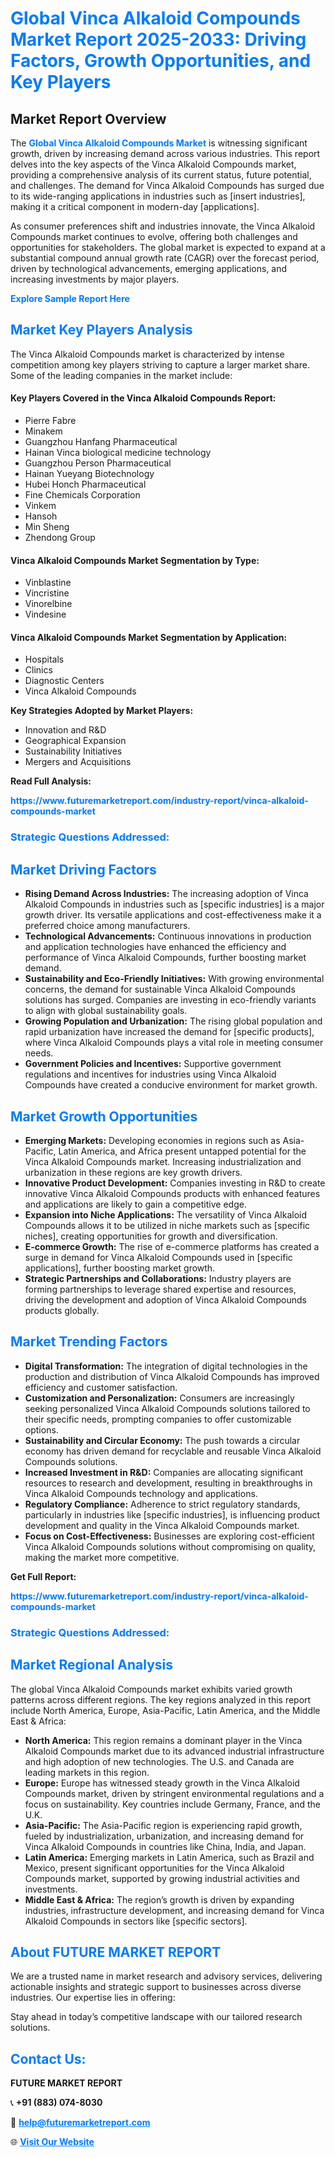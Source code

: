 <h1 style="color: #007BFF;">Global Vinca Alkaloid Compounds Market Report 2025-2033: Driving Factors, Growth Opportunities, and Key Players</h1>

<section id="overview">
<h2>Market Report Overview</h2>
<p>The <a href="https://www.futuremarketreport.com/industry-report/vinca-alkaloid-compounds-market" style="color: #007BFF; text-decoration: none;"><strong>Global Vinca Alkaloid Compounds Market</strong></a> is witnessing significant growth, driven by increasing demand across various industries. This report delves into the key aspects of the Vinca Alkaloid Compounds market, providing a comprehensive analysis of its current status, future potential, and challenges. The demand for Vinca Alkaloid Compounds has surged due to its wide-ranging applications in industries such as [insert industries], making it a critical component in modern-day [applications].</p>
<p>As consumer preferences shift and industries innovate, the Vinca Alkaloid Compounds market continues to evolve, offering both challenges and opportunities for stakeholders. The global market is expected to expand at a substantial compound annual growth rate (CAGR) over the forecast period, driven by technological advancements, emerging applications, and increasing investments by major players.</p>
</section>

<section id="overview">
<p><a href="https://www.futuremarketreport.com/request-sample/reportId=123338" style="color: #007BFF; text-decoration: none;"><strong>Explore Sample Report Here</strong></a></p>
</section>

<section id="key-players">
<h2 style="color: #007BFF;">Market Key Players Analysis</h2>
<p>The Vinca Alkaloid Compounds market is characterized by intense competition among key players striving to capture a larger market share. Some of the leading companies in the market include:</p>
<h4>Key Players Covered in the Vinca Alkaloid Compounds Report:</h4>
<ul><li>Pierre Fabre</li><li>Minakem</li><li>Guangzhou Hanfang Pharmaceutical</li><li>Hainan Vinca biological medicine technology</li><li>Guangzhou Person Pharmaceutical</li><li>Hainan Yueyang Biotechnology</li><li>Hubei Honch Pharmaceutical</li><li>Fine Chemicals Corporation</li><li>Vinkem</li><li>Hansoh</li><li>Min Sheng</li><li>Zhendong Group</li></ul>
<h4>Vinca Alkaloid Compounds Market Segmentation by Type:</h4>
<ul><li>Vinblastine</li><li>Vincristine</li><li>Vinorelbine</li><li>Vindesine</li></ul>

<h4>Vinca Alkaloid Compounds Market Segmentation by Application:</h4>
<ul><li>Hospitals</li><li>Clinics</li><li>Diagnostic Centers</li><li>Vinca Alkaloid Compounds</li></ul>
<p><strong>Key Strategies Adopted by Market Players:</strong></p>
<ul>
<li>Innovation and R&D</li>
<li>Geographical Expansion</li>
<li>Sustainability Initiatives</li>
<li>Mergers and Acquisitions</li>
</ul>
</section>

<section>
<p><strong>Read Full Analysis: </strong></p><a href="https://www.futuremarketreport.com/industry-report/vinca-alkaloid-compounds-market" style="color: #007BFF; text-decoration: none;"><strong>https://www.futuremarketreport.com/industry-report/vinca-alkaloid-compounds-market</strong></a>
<h3 style="color: #007BFF;">Strategic Questions Addressed:</h3>
</section>

<section id="driving-factors">
<h2 style="color: #007BFF;">Market Driving Factors</h2>
<ul>
<li><strong>Rising Demand Across Industries:</strong> The increasing adoption of Vinca Alkaloid Compounds in industries such as [specific industries] is a major growth driver. Its versatile applications and cost-effectiveness make it a preferred choice among manufacturers.</li>
<li><strong>Technological Advancements:</strong> Continuous innovations in production and application technologies have enhanced the efficiency and performance of Vinca Alkaloid Compounds, further boosting market demand.</li>
<li><strong>Sustainability and Eco-Friendly Initiatives:</strong> With growing environmental concerns, the demand for sustainable Vinca Alkaloid Compounds solutions has surged. Companies are investing in eco-friendly variants to align with global sustainability goals.</li>
<li><strong>Growing Population and Urbanization:</strong> The rising global population and rapid urbanization have increased the demand for [specific products], where Vinca Alkaloid Compounds plays a vital role in meeting consumer needs.</li>
<li><strong>Government Policies and Incentives:</strong> Supportive government regulations and incentives for industries using Vinca Alkaloid Compounds have created a conducive environment for market growth.</li>
</ul>
</section>

<section id="growth-opportunities">
<h2 style="color: #007BFF;">Market Growth Opportunities</h2>
<ul>
<li><strong>Emerging Markets:</strong> Developing economies in regions such as Asia-Pacific, Latin America, and Africa present untapped potential for the Vinca Alkaloid Compounds market. Increasing industrialization and urbanization in these regions are key growth drivers.</li>
<li><strong>Innovative Product Development:</strong> Companies investing in R&D to create innovative Vinca Alkaloid Compounds products with enhanced features and applications are likely to gain a competitive edge.</li>
<li><strong>Expansion into Niche Applications:</strong> The versatility of Vinca Alkaloid Compounds allows it to be utilized in niche markets such as [specific niches], creating opportunities for growth and diversification.</li>
<li><strong>E-commerce Growth:</strong> The rise of e-commerce platforms has created a surge in demand for Vinca Alkaloid Compounds used in [specific applications], further boosting market growth.</li>
<li><strong>Strategic Partnerships and Collaborations:</strong> Industry players are forming partnerships to leverage shared expertise and resources, driving the development and adoption of Vinca Alkaloid Compounds products globally.</li>
</ul>
</section>

<section id="trending-factors">
<h2 style="color: #007BFF;">Market Trending Factors</h2>
<ul>
<li><strong>Digital Transformation:</strong> The integration of digital technologies in the production and distribution of Vinca Alkaloid Compounds has improved efficiency and customer satisfaction.</li>
<li><strong>Customization and Personalization:</strong> Consumers are increasingly seeking personalized Vinca Alkaloid Compounds solutions tailored to their specific needs, prompting companies to offer customizable options.</li>
<li><strong>Sustainability and Circular Economy:</strong> The push towards a circular economy has driven demand for recyclable and reusable Vinca Alkaloid Compounds solutions.</li>
<li><strong>Increased Investment in R&D:</strong> Companies are allocating significant resources to research and development, resulting in breakthroughs in Vinca Alkaloid Compounds technology and applications.</li>
<li><strong>Regulatory Compliance:</strong> Adherence to strict regulatory standards, particularly in industries like [specific industries], is influencing product development and quality in the Vinca Alkaloid Compounds market.</li>
<li><strong>Focus on Cost-Effectiveness:</strong> Businesses are exploring cost-efficient Vinca Alkaloid Compounds solutions without compromising on quality, making the market more competitive.</li>
</ul>
</section>

<section>
<p><strong>Get Full Report: </strong></p><a href="https://www.futuremarketreport.com/industry-report/vinca-alkaloid-compounds-market" style="color: #007BFF; text-decoration: none;"><strong>https://www.futuremarketreport.com/industry-report/vinca-alkaloid-compounds-market</strong></a>
<h3 style="color: #007BFF;">Strategic Questions Addressed:</h3>
</section>


<section id="regional-analysis">
<h2 style="color: #007BFF;">Market Regional Analysis</h2>
<p>The global Vinca Alkaloid Compounds market exhibits varied growth patterns across different regions. The key regions analyzed in this report include North America, Europe, Asia-Pacific, Latin America, and the Middle East & Africa:</p>
<ul>
<li><strong>North America:</strong> This region remains a dominant player in the Vinca Alkaloid Compounds market due to its advanced industrial infrastructure and high adoption of new technologies. The U.S. and Canada are leading markets in this region.</li>
<li><strong>Europe:</strong> Europe has witnessed steady growth in the Vinca Alkaloid Compounds market, driven by stringent environmental regulations and a focus on sustainability. Key countries include Germany, France, and the U.K.</li>
<li><strong>Asia-Pacific:</strong> The Asia-Pacific region is experiencing rapid growth, fueled by industrialization, urbanization, and increasing demand for Vinca Alkaloid Compounds in countries like China, India, and Japan.</li>
<li><strong>Latin America:</strong> Emerging markets in Latin America, such as Brazil and Mexico, present significant opportunities for the Vinca Alkaloid Compounds market, supported by growing industrial activities and investments.</li>
<li><strong>Middle East & Africa:</strong> The region’s growth is driven by expanding industries, infrastructure development, and increasing demand for Vinca Alkaloid Compounds in sectors like [specific sectors].</li>
</ul>
</section>

<footer>
<h2 style="color: #007BFF;">About FUTURE MARKET REPORT</h2>
<p>We are a trusted name in market research and advisory services, delivering actionable insights and strategic support to businesses across diverse industries. Our expertise lies in offering:</p>

<p>Stay ahead in today’s competitive landscape with our tailored research solutions.</p>

<h2 style="color: #007BFF;">Contact Us:</h2>
<p><strong>FUTURE MARKET REPORT</strong></p>
<p>📞 <strong>+91 (883) 074-8030</strong></p>
<p>📧 <strong><a href="mailto:help@futuremarketreport.com" style="color: #007BFF;">help@futuremarketreport.com</a></strong></p>
<p>🌐 <strong><a href="https://www.futuremarketreport.com/" style="color: #007BFF;">Visit Our Website</a></strong></p>
</footer>